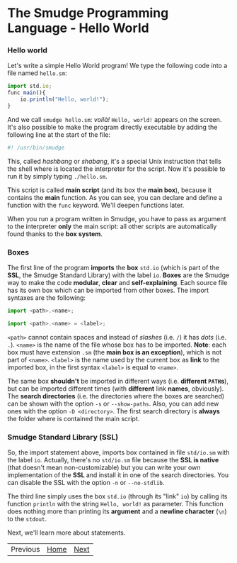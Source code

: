 # The Smudge Programming Language - Hello World

### Hello world
Let's write a simple Hello World program!
We type the following code into a file named `hello.sm`:

```js
import std.io;
func main(){
    io.println("Hello, world!");
}
```

And we call `smudge hello.sm`: *voilà!* `Hello, world!` appears on the screen.
It's also possible to make the program directly executable by adding the following line at the start of the file:

```js
#! /usr/bin/smudge
```

This, called *hashbang* or *shabang*, it's a special Unix instruction that tells the shell where is located the interpreter for the script.
Now it's possible to run it by simply typing `./hello.sm`.

This script is called **main script** (and its box the **main box**), because
it contains the **main** function.
As you can see, you can declare and define a function with the `func` keyword.
We'll deepen functions later.

When you run a program written in Smudge, you have to pass as argument to the interpreter **only** the main script:
all other scripts are automatically found thanks to the **box system**.

### Boxes
The first line of the program **imports** the **box** `std.io` (which is part of the **SSL**, the Smudge Standard Library) with the label `io`.
**Boxes** are the Smudge way to make the code **modular**, **clear** and **self-explaining**.
Each source file has its own box which can be imported from other boxes.
The import syntaxes are the following:

```js
import <path>.<name>;
```

```js
import <path>.<name> = <label>;
```

`<path>` cannot contain spaces and instead of *slashes* (i.e. `/`) it has *dots* (i.e. `.`).
`<name>` is the name of the file whose box has to be imported. **Note**: each box must have extension `.sm` (the **main box is an exception**), which is not part of `<name>`.
`<label>` is the name used by the current box as **link** to the imported box, in the first
syntax `<label>` is equal to `<name>`.

The same box **shouldn't** be imported in different ways (i.e. **different `PATH`s**), but can be imported different times (with **different** link **names**, obviously).
The **search directories** (i.e. the directories where the boxes are searched) can be shown with the option `-s` or `--show-paths`.
Also, you can add new ones with the option `-D <directory>`. The first search directory is **always** the folder where is contained the main script.

### Smudge Standard Library (SSL)
So, the import statement above, imports box contained in file `std/io.sm` with
the label `io`. Actually, there's no `std/io.sm` file because the **SSL is native** (that doesn't mean non-customizable) but
you can write your own implementation of the **SSL** and install it in one of the search directories. You can disable the SSL with the option `-n` or `--no-stdlib`.

The third line simply uses the box `std.io` (through its "link" `io`) by calling its function `println` with the string `Hello, world!` as parameter. This function does nothing more than printing its **argument** and a **newline character** (`\n`) to the `stdout`.

Next, we'll learn more about statements.

||||
|---:|:---:|:---|
| Previous | [Home](https://smudgelang.github.io/smudge/) | [Next](statements.md) |
